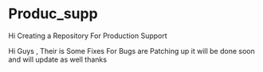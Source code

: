 # Produc_supp
Hi Creating a Repository For Production Support

Hi Guys ,
Their is Some Fixes For Bugs are Patching up it will be done soon and will update as well
thanks

